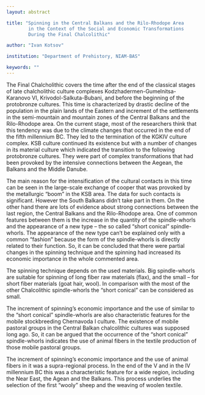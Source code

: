 ```yaml
---
layout: abstract

title: "Spinning in the Central Balkans and the Rilo-Rhodope Area
        in the Context of the Social and Economic Transformations
        During the Final Chalcolithic"

author: "Ivan Kotsov"

institution: "Department of Prehistory, NIAM-BAS"

keywords: ""
---
```


The Final Chalcholithic covers the time after the end of the classical
stages of late chalcholithic culture complexes
Kodzhadermen-Gumelnitsa-Karanovo VI, Krivodol-Salkuta-Bubani, and
before the beginning of the protobronze cultures. This time is
characterized by drastic decline of the population in the plain lands
of the Eastern and increment of the settlements in the semi-mountain
and mountain zones of the Central Balkans and the Rilo-Rhodope
area. On the current stage, most of the researchers think that this
tendency was due to the climate changes that occurred in the end of
the fifth millennium BC. They led to the termination of the KGKIV
culture complex. KSB culture continued its existence but with a number
of changes in its material culture which indicated the transition to
the following protobronze cultures. They were part of complex
transformations that had been provoked by the intensive connections
between the Aegean, the Balkans and the Middle Danube.

The main reason for the intensification of the cultural contacts in
this time can be seen in the large-scale exchange of cooper that was
provoked by the metallurgic “boom” in the KSB area. The data for such
contacts is significant. However the South Balkans didn’t take part in
them. On the other hand there are lots of evidence about strong
connections between the last region, the Central Balkans and the
Rilo-Rhodope area. One of common features between them is the increase
in the quantity of the spindle-whorls and the appearance of a new type
– the so called “short conical” spindle-whorls. The appearance of the
new type can’t be explained only with a common “fashion” because the
form of the spindle-whorls is directly related to their function. So,
it can be concluded that there were partial changes in the spinning
technique and the spinning had increased its economic importance in
the whole commented area.

The spinning technique depends on the used materials. Big
spindle-whorls are suitable for spinning of long fiber raw materials
(flax), and the small – for short fiber materials (goat hair,
wool). In comparison with the most of the other Chalcolithic
spindle-whorls the “short conical” can be considered as small.

The increment of spinning’s economic importance and the use of similar
to the “short conical” spindle-whorls are also characteristic features
for the mobile stockbreeding Chernavoda I culture. The existence of
mobile pastoral groups in the Central Balkan chalcolithic cultures was
supposed long ago. So, it can be argued that the occurrence of the
“short conical” spindle-whorls indicates the use of animal fibers in
the textile production of those mobile pastoral groups.

The increment of spinning’s economic importance and the use of animal
fibers in it was a supra-regional process. In the end of the V and in
the IV millennium BC this was a characteristic feature for a wide
region, including the Near East, the Agean and the Balkans. This
process underlies the selection of the first “wooly” sheep and the
weaving of woolen textile.